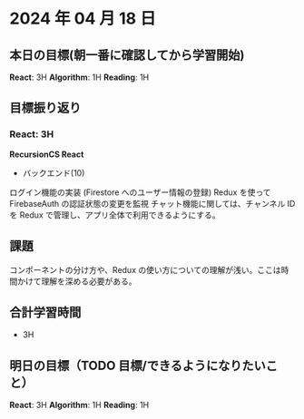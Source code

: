 # 2024 年 04 月 18 日

## 本日の目標(朝一番に確認してから学習開始)

**React**: 3H
**Algorithm**: 1H
**Reading**: 1H

## 目標振り返り

### React: 3H

**RecursionCS React**

-   バックエンド(10)

ログイン機能の実装 (Firestore へのユーザー情報の登録)
Redux を使って FirebaseAuth の認証状態の変更を監視
チャット機能に関しては、チャンネル ID を Redux で管理し、アプリ全体で利用できるようにする。

## 課題

コンポーネントの分け方や、Redux の使い方についての理解が浅い。ここは時間かけて理解を深める必要がある。

## 合計学習時間

-   3H

## 明日の目標（TODO 目標/できるようになりたいこと）

**React**: 3H
**Algorithm**: 1H
**Reading**: 1H
